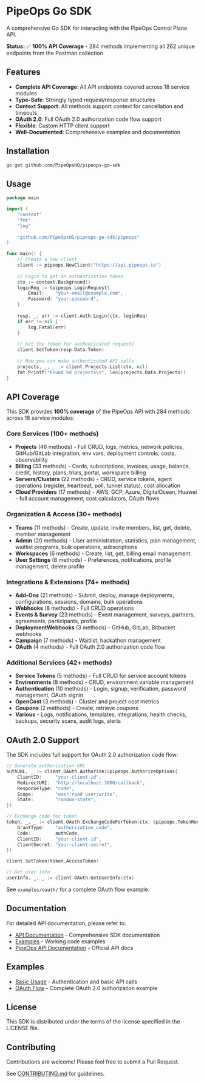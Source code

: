 # PipeOps Go SDK

A comprehensive Go SDK for interacting with the PipeOps Control Plane API.

**Status:** ✅ **100% API Coverage** - 284 methods implementing all 262 unique endpoints from the Postman collection

## Features

- **Complete API Coverage**: All API endpoints covered across 18 service modules
- **Type-Safe**: Strongly typed request/response structures
- **Context Support**: All methods support context for cancellation and timeouts
- **OAuth 2.0**: Full OAuth 2.0 authorization code flow support
- **Flexible**: Custom HTTP client support
- **Well-Documented**: Comprehensive examples and documentation

## Installation

```bash
go get github.com/PipeOpsHQ/pipeops-go-sdk
```

## Usage

```go
package main

import (
    "context"
    "fmt"
    "log"
    
    "github.com/PipeOpsHQ/pipeops-go-sdk/pipeops"
)

func main() {
    // Create a new client
    client := pipeops.NewClient("https://api.pipeops.io")
    
    // Login to get an authentication token
    ctx := context.Background()
    loginReq := &pipeops.LoginRequest{
        Email:    "your-email@example.com",
        Password: "your-password",
    }
    
    resp, _, err := client.Auth.Login(ctx, loginReq)
    if err != nil {
        log.Fatal(err)
    }
    
    // Set the token for authenticated requests
    client.SetToken(resp.Data.Token)
    
    // Now you can make authenticated API calls
    projects, _, _ := client.Projects.List(ctx, nil)
    fmt.Printf("Found %d projects\n", len(projects.Data.Projects))
}
```

## API Coverage

This SDK provides **100% coverage** of the PipeOps API with 284 methods across 18 service modules:

### Core Services (100+ methods)
- **Projects** (46 methods) - Full CRUD, logs, metrics, network policies, GitHub/GitLab integration, env vars, deployment controls, costs, observability
- **Billing** (33 methods) - Cards, subscriptions, invoices, usage, balance, credit, history, plans, trials, portal, workspace billing
- **Servers/Clusters** (22 methods) - CRUD, service tokens, agent operations (register, heartbeat, poll, tunnel status), cost allocation
- **Cloud Providers** (17 methods) - AWS, GCP, Azure, DigitalOcean, Huawei - full account management, cost calculators, OAuth flows

### Organization & Access (30+ methods)
- **Teams** (11 methods) - Create, update, invite members, list, get, delete, member management
- **Admin** (20 methods) - User administration, statistics, plan management, waitlist programs, bulk operations, subscriptions
- **Workspaces** (6 methods) - Create, list, get, billing email management
- **User Settings** (8 methods) - Preferences, notifications, profile management, delete profile

### Integrations & Extensions (74+ methods)
- **Add-Ons** (21 methods) - Submit, deploy, manage deployments, configurations, sessions, domains, bulk operations
- **Webhooks** (8 methods) - Full CRUD operations
- **Events & Survey** (23 methods) - Event management, surveys, partners, agreements, participants, profile
- **DeploymentWebhooks** (3 methods) - GitHub, GitLab, Bitbucket webhooks
- **Campaign** (7 methods) - Waitlist, hackathon management
- **OAuth** (4 methods) - Full OAuth 2.0 authorization code flow

### Additional Services (42+ methods)
- **Service Tokens** (5 methods) - Full CRUD for service account tokens
- **Environments** (8 methods) - CRUD, environment variable management
- **Authentication** (10 methods) - Login, signup, verification, password management, OAuth signin
- **OpenCost** (3 methods) - Cluster and project cost metrics
- **Coupons** (2 methods) - Create, retrieve coupons
- **Various** - Logs, notifications, templates, integrations, health checks, backups, security scans, audit logs, alerts

## OAuth 2.0 Support

The SDK includes full support for OAuth 2.0 authorization code flow:

```go
// Generate authorization URL
authURL, _ := client.OAuth.Authorize(&pipeops.AuthorizeOptions{
    ClientID:     "your-client-id",
    RedirectURI:  "http://localhost:3000/callback",
    ResponseType: "code",
    Scope:        "user:read user:write",
    State:        "random-state",
})

// Exchange code for token
token, _, _ := client.OAuth.ExchangeCodeForToken(ctx, &pipeops.TokenRequest{
    GrantType:    "authorization_code",
    Code:         authCode,
    ClientID:     "your-client-id",
    ClientSecret: "your-client-secret",
})

client.SetToken(token.AccessToken)

// Get user info
userInfo, _, _ := client.OAuth.GetUserInfo(ctx)
```

See `examples/oauth/` for a complete OAuth flow example.

## Documentation

For detailed API documentation, please refer to:
- [API Documentation](docs/README.md) - Comprehensive SDK documentation
- [Examples](examples/) - Working code examples
- [PipeOps API Documentation](https://api.pipeops.io/docs) - Official API docs

## Examples

- [Basic Usage](examples/basic/) - Authentication and basic API calls
- [OAuth Flow](examples/oauth/) - Complete OAuth 2.0 authorization example

## License

This SDK is distributed under the terms of the license specified in the LICENSE file.

## Contributing

Contributions are welcome! Please feel free to submit a Pull Request.

See [CONTRIBUTING.md](CONTRIBUTING.md) for guidelines.
